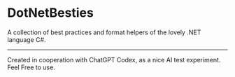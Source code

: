 # DotNetBesties
A collection of best practices and format helpers of the lovely .NET language C#.

---

Created in cooperation with ChatGPT Codex, as a nice AI test experiment.
Feel Free to use.
